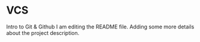 # VCS
Intro to Git &amp; Github
I am editing the README file. Adding some more details about the project description.
